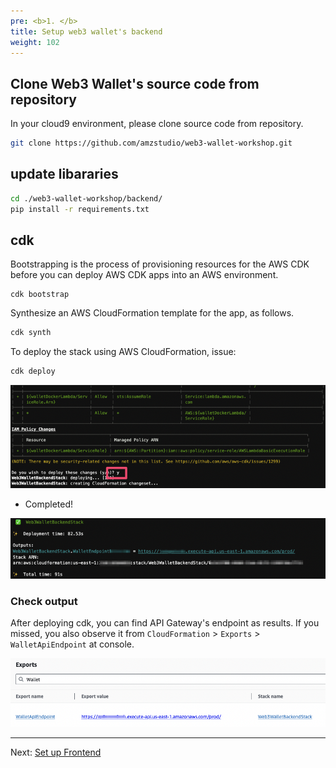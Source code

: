 ```yaml
---
pre: <b>1. </b>
title: Setup web3 wallet's backend
weight: 102
---
```



## Clone Web3 Wallet's source code from repository

In your cloud9 environment, please clone source code from repository.

```bash
git clone https://github.com/amzstudio/web3-wallet-workshop.git
```


## update libararies

```bash
cd ./web3-wallet-workshop/backend/
pip install -r requirements.txt
```

## cdk

Bootstrapping is the process of provisioning resources for the AWS CDK before you can deploy AWS CDK apps into an AWS environment.

```
cdk bootstrap
```

Synthesize an AWS CloudFormation template for the app, as follows.

```bash
cdk synth
```

To deploy the stack using AWS CloudFormation, issue:
```bash
cdk deploy
```

![cdk deploy](/contents/static/01-setup-web3-wallet/00-setup-cdk/01-cdk-deploy.png)

- Completed!

![cdk deploy](/contents/static/01-setup-web3-wallet/00-setup-cdk/02-cdk-output.png)


### Check output

After deploying cdk, you can find API Gateway's endpoint as results. If you missed, you also observe it from `CloudFormation` > `Exports` > `WalletApiEndpoint` at console.

![cdk exports](/contents/static/01-setup-web3-wallet/00-setup-cdk/03-cdk-exports.png)


----
Next: [Set up Frontend](../02-setup-frontend/index.en.md)